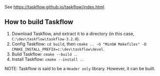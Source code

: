 See https://taskflow.github.io/taskflow/index.html.

How to build Taskflow
---
1. Download Taskflow, and extract it to a directory (in this case, `C:\dev\taskflow\taskflow-3.2.0`).
2. Config Taskflow: `cd build`, then `cmake .. -G "MinGW Makefiles" -D CMAKE_INSTALL_PREFIX=c:\dev\taskflow\devel`.
3. Build Taskflow: `cmake --build .`.
4. Install Taskflow: `cmake --install .`.

NOTE: Taskflow is said to be a `Header only` library. However, it can be built.